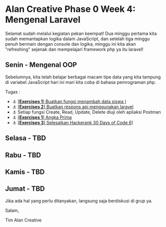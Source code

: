# Alan Creative Phase 0 Week 4: Mengenal Laravel


Selamat sudah melalui kegiatan pekan keempat! Dua minggu pertama kita sudah memantapkan logika dalam JavaScript, dan setelah tiga minggu penuh bermain dengan console dan logika, minggu ini kita akan "refreshing" sejenak dan mempelajari framework php ya itu laravel!



## Senin - Mengenal OOP
Sebelumnya, kita telah belajar berbagai macam tipe data yang kita tampung di variabel JavaScript hari ini mari kita coba di bahasa pemrograman php.

Tugas :

- :anchor:
[[**Exercises 1**] Buatkan fungsi menambah data siswa )](modules/fungsi-crud-php.md)
- :anchor:
[[**Exercises 2**] Buatkan respons api menggunakan laravel](modules/fungsi-crud-php.md)
- :anchor:
Setiap fungsi Create, Read, Update, Delete diuji oleh apliaksi Postman
- :anchor:
[[**Exercises 1**] Angka Prima](/modules/challenge-angka-prima.md)
- :anchor:
[[**Exercises 3**] Selesaikan Hackerank 30 Days of Code 6](https://www.hackerrank.com/domains/tutorials/30-days-of-code))



## Selasa - TBD
## Rabu - TBD
## Kamis - TBD
## Jumat - TBD

Jika ada hal yang perlu ditanyakan, langsung saja berdiskusi di grup ya.

Salam,

Tim Alan Creative
